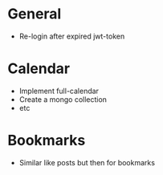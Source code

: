 # General
- Re-login after expired jwt-token

# Calendar
- Implement full-calendar
- Create a mongo collection 
- etc

# Bookmarks
- Similar like posts but then for bookmarks


